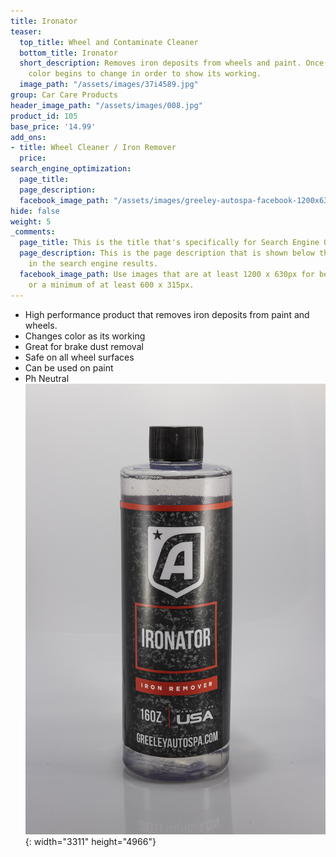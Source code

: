```yaml
---
title: Ironator
teaser:
  top_title: Wheel and Contaminate Cleaner
  bottom_title: Ironator
  short_description: Removes iron deposits from wheels and paint. Once applied, the
    color begins to change in order to show its working.
  image_path: "/assets/images/37i4589.jpg"
group: Car Care Products
header_image_path: "/assets/images/008.jpg"
product_id: 105
base_price: '14.99'
add_ons:
- title: Wheel Cleaner / Iron Remover
  price: 
search_engine_optimization:
  page_title: 
  page_description: 
  facebook_image_path: "/assets/images/greeley-autospa-facebook-1200x630.png"
hide: false
weight: 5
_comments:
  page_title: This is the title that's specifically for Search Engine Optimization.
  page_description: This is the page description that is shown below the page title
    in the search engine results.
  facebook_image_path: Use images that are at least 1200 x 630px for best results
    or a minimum of at least 600 x 315px.
---
```


* High performance product that removes iron deposits from paint and wheels.
* Changes color as its working
* Great for brake dust removal
* Safe on all wheel surfaces
* Can be used on paint
* Ph Neutral![](/assets/images/37i4589.jpg){: width="3311" height="4966"}
